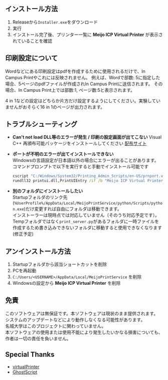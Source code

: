 ## インストール方法
1. Releaseから`Installer.exe`をダウンロード  
2. 実行  
3. インストール完了後、プリンター一覧に **Meijo ICP Virtual Printer** が表示されていることを確認

## 印刷設定について
  Wordなどにある印刷設定はpdfを作成するために使用されるだけで、In Campus Printやこれには反映されません。
  例えば、Wordで部数: 5に指定した場合、5ページのpdfファイルが作成されIn Campus Printに送信されます。
  その場合、In Campus Print上では部数:1, ページ数:5と表示されます。
  
  4 in 1などの設定はどちらか片方だけ設定するようにしてください。実験していませんがおそらく16 in 1のページが出力されます。

## トラブルシューティング

- **Can't not load DLL等のエラーが発生 / 印刷の設定画面が出てこない**
  Visual C++ 再頒布可能パッケージをインストールしてください
  [配布サイト](https://learn.microsoft.com/ja-jp/cpp/windows/latest-supported-vc-redist?view=msvc-170)

- **ポートが不明のエラーが出てインストールできない**  
  Windowsの言語設定が日本語以外の場合にエラーが出ることがあります。  
  コマンドプロンプトで以下を実行すると手動でインストール可能です
    ```cmd
    cscript "C:/Windows/System32/Printing_Admin_Scripts/en-US/prnport.vbs" -a -r "Meijo ICP Virtual Printer Port" -h "127.0.0.1" -n 9101 -o raw
    rundll32 printui.dll,PrintUIEntry /if /b "Meijo ICP Virtual Printer" /r "Meijo ICP Virtual Printer Port" /m "Microsoft PS Class Driver"
    ```

- **別のフォルダにインストールしたい**  
  Startupフォルダのリンク先(`%UserProfile%/AppData/Local/MeijoPrintService/python/Scripts/python.exe`)だけ変更すれば自由にフォルダは移動できます。  
  インストーラーは現時点では対応していません（そのうち対応予定です）。
  Tempフォルダではなく`print_server.py`があるフォルダに一時ファイルを作成するため書き込みできないフォルダに移動すると使用できなくなります(修正予定)

## アンインストール方法

1. Startupフォルダから該当ショートカットを削除  
2. PCを再起動  
3. `C:/Users/<USERNAME>/AppData/Local/MeijoPrintService` を削除  
4. Windowsの設定から **Meijo ICP Virtual Printer** を削除

## 免責

このソフトウェアは無保証です。本ソフトウェアは現状のまま提供されます。  
システムのアップデートなどにより動作しなくなる可能性があります。  
名城大学はこのプロジェクトに関わっていません。  
本ソフトウェアの使用または使用不能により発生したいかなる損害についても、作者は一切の責任を負いません。

## Special Thanks

- [virtualPrinter](https://github.com/TheHeadlessSourceMan/virtualPrinter)  
- [GhostScript](https://ghostscript.com/)